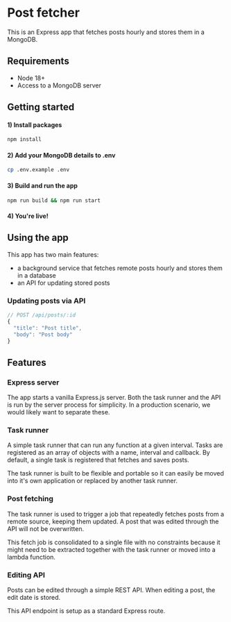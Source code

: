 # Post fetcher
This is an Express app that fetches posts hourly and stores them in a MongoDB.

## Requirements
* Node 18+
* Access to a MongoDB server

## Getting started
#### 1) Install packages   
  ```bash
  npm install
  ```
#### 2) Add your MongoDB details to .env
  ```bash 
  cp .env.example .env
  ```
#### 3) Build and run the app
  ```bash
  npm run build && npm run start
  ```
#### 4) You're live!

## Using the app
This app has two main features:
* a background service that fetches remote posts hourly and stores them in a database
* an API for updating stored posts

### Updating posts via API

```javascript
// POST /api/posts/:id
{
  "title": "Post title",
  "body": "Post body"
}
```


## Features

### Express server
The app starts a vanilla Express.js server. 
Both the task runner and the API is run by the server process for simplicity.
In a production scenario, we would likely want to separate these.

### Task runner
A simple task runner that can run any function at a given interval.
Tasks are registered as an array of objects with a name, interval and callback.
By default, a single task is registered that fetches and saves posts.

The task runner is built to be flexible and portable so it can easily be moved into it's own application or replaced by another task runner.

### Post fetching
The task runner is used to trigger a job that repeatedly fetches posts from a remote source, keeping them updated.
A post that was edited through the API will not be overwritten.

This fetch job is consolidated to a single file with no constraints because it might need to be extracted together with the task runner or moved into a lambda function.

### Editing API
Posts can be edited through a simple REST API. 
When editing a post, the edit date is stored.

This API endpoint is setup as a standard Express route.
